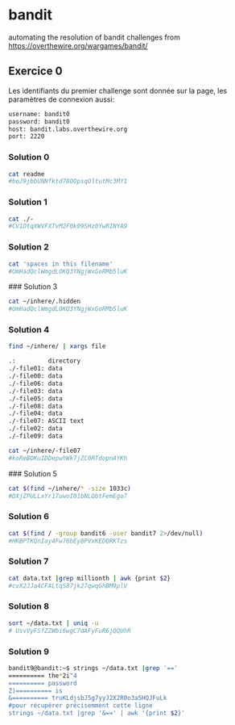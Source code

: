 # bandit
automating the resolution of bandit challenges from https://overthewire.org/wargames/bandit/

## Exercice 0

Les identifiants du premier challenge sont donnée sur la page, les paramètres de connexion aussi:

```bash
username: bandit0
password: bandit0
host: bandit.labs.overthewire.org
port: 2220
```

### Solution 0

```bash
cat readme
#boJ9jbbUNNfktd78OOpsqOltutMc3MY1
```

### Solution 1

```bash
cat ./-
#CV1DtqXWVFXTvM2F0k09SHz0YwRINYA9
```



### Solution 2

```bash
cat 'spaces in this filename'
#UmHadQclWmgdLOKQ3YNgjWxGoRMb5luK
```



### Solution 3

```bash
cat ~/inhere/.hidden
#UmHadQclWmgdLOKQ3YNgjWxGoRMb5luK
```




### Solution 4

```bash
find ~/inhere/ | xargs file
```

```bash
.:         directory
./-file01: data
./-file00: data
./-file06: data
./-file03: data
./-file05: data
./-file08: data
./-file04: data
./-file07: ASCII text
./-file02: data
./-file09: data
```

```bash
cat ~/inhere/-file07
#koReBOKuIDDepwhWk7jZC0RTdopnAYKh
```

### Solution 5

```bash
cat $(find ~/inhere/* -size 1033c)
#DXjZPULLxYr17uwoI01bNLQbtFemEgo7
```

### Solution 6

```bash
cat $(find / -group bandit6 -user bandit7 2>/dev/null)
#HKBPTKQnIay4Fw76bEy8PVxKEDQRKTzs
```

### Solution 7

```bash
cat data.txt |grep millionth | awk {print $2}
#cvX2JJa4CFALtqS87jk27qwqGhBM9plV
```

### Solution 8

```bash
sort ~/data.txt | uniq -u
# UsvVyFSfZZWbi6wgC7dAFyFuR6jQQUhR
```



### Solution 9

```bash
bandit9@bandit:~$ strings ~/data.txt |grep '=='
========== the*2i"4
========== password
Z)========== is
&========== truKLdjsbJ5g7yyJ2X2R0o3a5HQJFuLk
#pour récupérer précisemment cette ligne
strings ~/data.txt |grep '&==' | awk '{print $2}'
```

